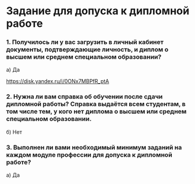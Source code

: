 # Задание для допуска к дипломной работе


### 1. Получилось ли у вас загрузить в личный кабинет документы, подтверждающие личность, и диплом о высшем или среднем специальном образовании?

а) Да

https://disk.yandex.ru/i/0ONx7MBPfR_ptA

### 2. Нужна ли вам справка об обучении после сдачи дипломной работы? Справка выдаётся всем студентам, в том числе тем, у кого нет диплома о высшем или среднем специальном образовании.

б) Нет

### 3. Выполнен ли вами необходимый минимум заданий на каждом модуле профессии для допуска к дипломной работе?

а) Да